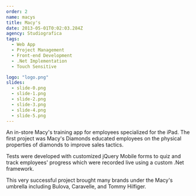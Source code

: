 ```yaml
---
order: 2
name: macys
title: Macy's
date: 2013-05-01T0:02:03.284Z
agency: Studiografica
tags:
  - Web App
  - Project Management
  - Front-end Development
  - .Net Implementation
  - Touch Sensitive

logo: "logo.png"
slides:
  - slide-0.png
  - slide-1.png
  - slide-2.png
  - slide-3.png
  - slide-4.png
  - slide-5.png
---
```

An in-store Macy's training app for employees specialized for the iPad.
The first project was Macy's Diamonds educated
employees on the physical properties of diamonds to improve
sales tactics.

Tests were developed with customized jQuery Mobile forms to quiz and track employees' progress which were recorded live using a custom .Net framework.

This very successful project brought many brands under the Macy's umbrella including Bulova, Caravelle, and Tommy Hilfiger.
